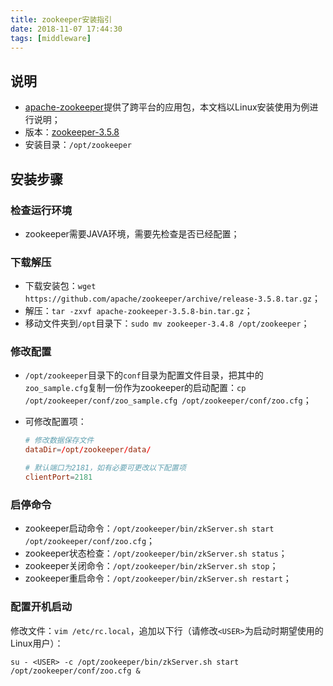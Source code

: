 ```yaml
---
title: zookeeper安装指引
date: 2018-11-07 17:44:30
tags: [middleware]
---
```


## 说明

- [apache-zookeeper](https://github.com/apache/zookeeper)提供了跨平台的应用包，本文档以Linux安装使用为例进行说明；
- 版本：[zookeeper-3.5.8](https://github.com/apache/zookeeper/archive/release-3.5.8.tar.gz)
- 安装目录：`/opt/zookeeper`

## 安装步骤

### 检查运行环境

- zookeeper需要JAVA环境，需要先检查是否已经配置；

### 下载解压

- 下载安装包：`wget https://github.com/apache/zookeeper/archive/release-3.5.8.tar.gz`；
- 解压：`tar -zxvf apache-zookeeper-3.5.8-bin.tar.gz`；
- 移动文件夹到`/opt`目录下：`sudo mv zookeeper-3.4.8 /opt/zookeeper`；

### 修改配置

- `/opt/zookeeper`目录下的`conf`目录为配置文件目录，把其中的`zoo_sample.cfg`复制一份作为zookeeper的启动配置：`cp /opt/zookeeper/conf/zoo_sample.cfg /opt/zookeeper/conf/zoo.cfg`；
- 可修改配置项：

    ```conf
    # 修改数据保存文件
    dataDir=/opt/zookeeper/data/

    # 默认端口为2181，如有必要可更改以下配置项
    clientPort=2181
    ```

### 启停命令

- zookeeper启动命令：`/opt/zookeeper/bin/zkServer.sh start /opt/zookeeper/conf/zoo.cfg`；
- zookeeper状态检查：`/opt/zookeeper/bin/zkServer.sh status`；
- zookeeper关闭命令：`/opt/zookeeper/bin/zkServer.sh stop`；
- zookeeper重启命令：`/opt/zookeeper/bin/zkServer.sh restart`；

### 配置开机启动

修改文件：`vim /etc/rc.local`，追加以下行（请修改`<USER>`为启动时期望使用的Linux用户）：

`su - <USER> -c /opt/zookeeper/bin/zkServer.sh start /opt/zookeeper/conf/zoo.cfg &`
